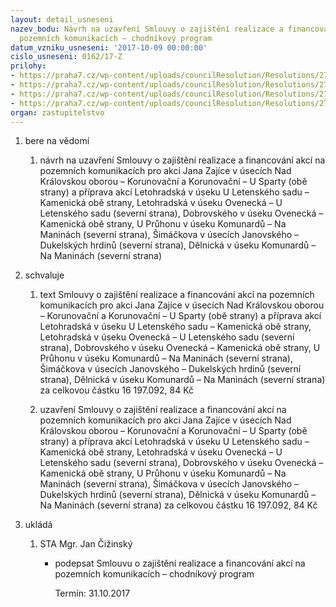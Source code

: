 ```yaml
---
layout: detail_usneseni
nazev_bodu: Návrh na uzavření Smlouvy o zajištění realizace a financování akcí na
  pozemních komunikacích – chodníkový program
datum_vzniku_usneseni: '2017-10-09 00:00:00'
cislo_usneseni: 0162/17-Z
prilohy:
- https://praha7.cz/wp-content/uploads/councilResolution/Resolutions/27296/export/duvodovazprava~255537.docx
- https://praha7.cz/wp-content/uploads/councilResolution/Resolutions/27296/export/Smlouvachodnikovyprogram2017finalJT~255536.doc
- https://praha7.cz/wp-content/uploads/councilResolution/Resolutions/27296/export/RMC610~255535.pdf
- https://praha7.cz/wp-content/uploads/councilResolution/Resolutions/27296/export/export~301083.pdf
organ: zastupitelstvo
---
```

<ol id="urzList" class="urzList_view"><li class="urzClass1" id=""><span name="1">bere na vědomí</span><ol class="urzOlClass decimal "><li class="urzClass2" id="" style="text-align: left;"><span><p>návrh na uzavření Smlouvy o zajištění realizace a financování akcí na pozemních komunikacích pro akci Jana Zajíce v úsecích Nad Královskou oborou – Korunovační a Korunovační – U Sparty (obě strany) a příprava akcí Letohradská v úseku U Letenského sadu – Kamenická obě strany, Letohradská v úseku Ovenecká – U Letenského sadu (severní strana), Dobrovského v úseku Ovenecká – Kamenická obě strany, U Průhonu v úseku Komunardů – Na Maninách (severní strana), Šimáčkova v úsecích Janovského – Dukelských hrdinů (severní strana), Dělnická v úseku Komunardů – Na Maninách (severní strana)</p></span></li></ol></li><li class="urzClass1" id=""><span name="24">schvaluje</span><ol class="urzOlClass decimal "><li class="urzClass2" id="" style="text-align: left;"><span><p>text Smlouvy o zajištění realizace a financování akcí na pozemních komunikacích pro akci Jana Zajíce v úsecích Nad Královskou oborou – Korunovační a Korunovační – U Sparty (obě strany) a příprava akcí Letohradská v úseku U Letenského sadu – Kamenická obě strany, Letohradská v úseku Ovenecká – U Letenského sadu (severní strana), Dobrovského v úseku Ovenecká – Kamenická obě strany, U Průhonu v úseku Komunardů – Na Maninách (severní strana), Šimáčkova v úsecích Janovského – Dukelských hrdinů (severní strana), Dělnická v úseku Komunardů – Na Maninách (severní strana) za celkovou částku 16 197.092, 84 Kč</p></span></li><li class="urzClass2" id="" style="text-align: left;"><span><p>uzavření Smlouvy o zajištění realizace a financování akcí na pozemních komunikacích pro akci Jana Zajíce v úsecích Nad Královskou oborou – Korunovační a Korunovační – U Sparty (obě strany) a příprava akcí Letohradská v úseku U Letenského sadu – Kamenická obě strany, Letohradská v úseku Ovenecká – U Letenského sadu (severní strana), Dobrovského v úseku Ovenecká – Kamenická obě strany, U Průhonu v úseku Komunardů – Na Maninách (severní strana), Šimáčkova v úsecích Janovského – Dukelských hrdinů (severní strana), Dělnická v úseku Komunardů – Na Maninách (severní strana) za celkovou částku 16 197.092, 84 Kč</p></span></li></ol></li><li class="urzClass1" id="urzUkoly"><span name="1">ukládá</span><ol class="urzOlClass"><li class="urzClass2"><span><p>STA Mgr. Jan Čižinský</p></span><ul class="urzUlClass"><li class="urzClass3"><span><p>podepsat Smlouvu o zajištění realizace a financování akcí na pozemních komunikacích – chodníkový program</p></span><span class="urzUkolTermin">  Termín:&nbsp;31.10.2017</span></li></ul></li></ol></li></ol>